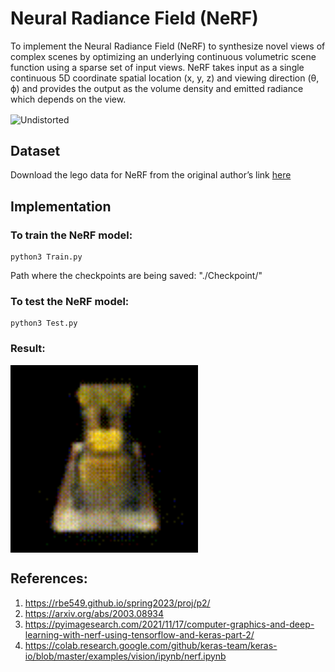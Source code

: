 # Neural Radiance Field (NeRF)

To implement the Neural Radiance Field (NeRF) to synthesize novel views of complex scenes by optimizing an underlying continuous volumetric scene function using a sparse set of input views. NeRF takes input as a single continuous 5D coordinate spatial location (x, y, z) and viewing direction (θ, ϕ) and provides the output as the volume density and emitted radiance which depends on the view. 

<img src="Assets/NeRF.png"  align="center" alt="Undistorted" width="500"/>

## Dataset
Download the lego data for NeRF from the original author’s link [here](https://drive.google.com/drive/folders/1lrDkQanWtTznf48FCaW5lX9ToRdNDF1a)

## Implementation

### To train the NeRF model:
```
python3 Train.py
```
Path where the checkpoints are being saved: "./Checkpoint/"

### To test the NeRF model:
```
python3 Test.py
```

### Result:
<img src="NeRF.gif"  align="center" alt="Undistorted" width="300"/>

## References:
1. https://rbe549.github.io/spring2023/proj/p2/
2. https://arxiv.org/abs/2003.08934
3. https://pyimagesearch.com/2021/11/17/computer-graphics-and-deep-learning-with-nerf-using-tensorflow-and-keras-part-2/
4. https://colab.research.google.com/github/keras-team/keras-io/blob/master/examples/vision/ipynb/nerf.ipynb
